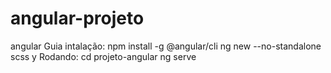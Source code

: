# angular-projeto
angular
Guia intalação:
npm install -g @angular/cli
ng new <nome projeto> --no-standalone
scss
y
Rodando: 
cd projeto-angular
ng serve